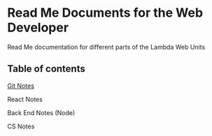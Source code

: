 # Read Me Documents for the Web Developer
Read Me documentation for different parts of the Lambda Web Units

## Table of contents
<p><a href="https://github.com/melissa-24-TL/readme-docs/blob/master/Git-Notes.md">Git Notes</a></p>
<p>React Notes</p>
<p>Back End Notes (Node)</p>
<p>CS Notes</p>
